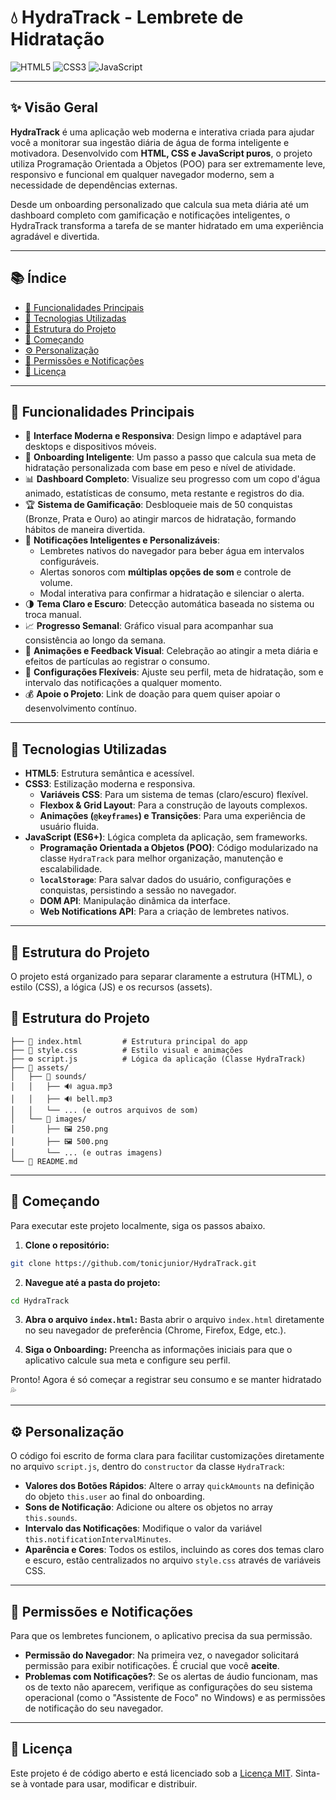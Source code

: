 # 💧 HydraTrack - Lembrete de Hidratação

![HTML5](https://img.shields.io/badge/HTML5-E34F26?style=for-the-badge&logo=html5&logoColor=white) ![CSS3](https://img.shields.io/badge/CSS3-1572B6?style=for-the-badge&logo=css3&logoColor=white) ![JavaScript](https://img.shields.io/badge/JavaScript-F7DF1E?style=for-the-badge&logo=javascript&logoColor=black)

---

## ✨ Visão Geral

**HydraTrack** é uma aplicação web moderna e interativa criada para ajudar você a monitorar sua ingestão diária de água de forma inteligente e motivadora. Desenvolvido com **HTML, CSS e JavaScript puros**, o projeto utiliza Programação Orientada a Objetos (POO) para ser extremamente leve, responsivo e funcional em qualquer navegador moderno, sem a necessidade de dependências externas.

Desde um onboarding personalizado que calcula sua meta diária até um dashboard completo com gamificação e notificações inteligentes, o HydraTrack transforma a tarefa de se manter hidratado em uma experiência agradável e divertida.

---

## 📚 Índice

- [🚀 Funcionalidades Principais](#-funcionalidades-principais)
- [🧠 Tecnologias Utilizadas](#-tecnologias-utilizadas)
- [📂 Estrutura do Projeto](#-estrutura-do-projeto)
- [🎯 Começando](#-começando)
- [⚙️ Personalização](#️-personalização)
- [📢 Permissões e Notificações](#-permissões-e-notificações)
- [📜 Licença](#-licença)

---

## 🚀 Funcionalidades Principais

- 📱 **Interface Moderna e Responsiva**: Design limpo e adaptável para desktops e dispositivos móveis.
- 🧠 **Onboarding Inteligente**: Um passo a passo que calcula sua meta de hidratação personalizada com base em peso e nível de atividade.
- 📊 **Dashboard Completo**: Visualize seu progresso com um copo d'água animado, estatísticas de consumo, meta restante e registros do dia.
- 🏆 **Sistema de Gamificação**: Desbloqueie mais de 50 conquistas (Bronze, Prata e Ouro) ao atingir marcos de hidratação, formando hábitos de maneira divertida.
- 🔔 **Notificações Inteligentes e Personalizáveis**:
  - Lembretes nativos do navegador para beber água em intervalos configuráveis.
  - Alertas sonoros com **múltiplas opções de som** e controle de volume.
  - Modal interativa para confirmar a hidratação e silenciar o alerta.
- 🌗 **Tema Claro e Escuro**: Detecção automática baseada no sistema ou troca manual.
- 📈 **Progresso Semanal**: Gráfico visual para acompanhar sua consistência ao longo da semana.
- 🎉 **Animações e Feedback Visual**: Celebração ao atingir a meta diária e efeitos de partículas ao registrar o consumo.
- 🔧 **Configurações Flexíveis**: Ajuste seu perfil, meta de hidratação, som e intervalo das notificações a qualquer momento.
- 💰 **Apoie o Projeto**: Link de doação para quem quiser apoiar o desenvolvimento contínuo.

---

## 🧠 Tecnologias Utilizadas

- **HTML5**: Estrutura semântica e acessível.
- **CSS3**: Estilização moderna e responsiva.
  - **Variáveis CSS**: Para um sistema de temas (claro/escuro) flexível.
  - **Flexbox & Grid Layout**: Para a construção de layouts complexos.
  - **Animações (`@keyframes`) e Transições**: Para uma experiência de usuário fluida.
- **JavaScript (ES6+)**: Lógica completa da aplicação, sem frameworks.
  - **Programação Orientada a Objetos (POO)**: Código modularizado na classe `HydraTrack` para melhor organização, manutenção e escalabilidade.
  - **`localStorage`**: Para salvar dados do usuário, configurações e conquistas, persistindo a sessão no navegador.
  - **DOM API**: Manipulação dinâmica da interface.
  - **Web Notifications API**: Para a criação de lembretes nativos.

---

## 📂 Estrutura do Projeto
O projeto está organizado para separar claramente a estrutura (HTML), o estilo (CSS), a lógica (JS) e os recursos (assets).


## 📂 Estrutura do Projeto
 ```
├── 📄 index.html         # Estrutura principal do app
├── 🎨 style.css          # Estilo visual e animações 
├── ⚙️ script.js          # Lógica da aplicação (Classe HydraTrack) 
├── 📁 assets/
│   ├── 📁 sounds/ 
│   │   ├── 🔊 agua.mp3 
│   │   ├── 🔊 bell.mp3 
│   │   └── ... (e outros arquivos de som) 
│   └── 📁 images/ 
│       ├── 🖼️ 250.png 
│       ├── 🖼️ 500.png 
│       └── ... (e outras imagens) 
└── 📄 README.md 

 ```

---

## 🎯 Começando

Para executar este projeto localmente, siga os passos abaixo.

1.  **Clone o repositório:**
   ```bash
   git clone https://github.com/tonicjunior/HydraTrack.git
   ```

2.  **Navegue até a pasta do projeto:**
   ```bash
   cd HydraTrack
   ```

3.  **Abra o arquivo `index.html`:**
   Basta abrir o arquivo `index.html` diretamente no seu navegador de preferência (Chrome, Firefox, Edge, etc.).

4.  **Siga o Onboarding:**
   Preencha as informações iniciais para que o aplicativo calcule sua meta e configure seu perfil.

Pronto! Agora é só começar a registrar seu consumo e se manter hidratado 💦

---

## ⚙️ Personalização

O código foi escrito de forma clara para facilitar customizações diretamente no arquivo `script.js`, dentro do `constructor` da classe `HydraTrack`:

-   **Valores dos Botões Rápidos**: Altere o array `quickAmounts` na definição do objeto `this.user` ao final do onboarding.
-   **Sons de Notificação**: Adicione ou altere os objetos no array `this.sounds`.
-   **Intervalo das Notificações**: Modifique o valor da variável `this.notificationIntervalMinutes`.
-   **Aparência e Cores**: Todos os estilos, incluindo as cores dos temas claro e escuro, estão centralizados no arquivo `style.css` através de variáveis CSS.

---

## 📢 Permissões e Notificações

Para que os lembretes funcionem, o aplicativo precisa da sua permissão.

-   **Permissão do Navegador**: Na primeira vez, o navegador solicitará permissão para exibir notificações. É crucial que você **aceite**.
-   **Problemas com Notificações?**: Se os alertas de áudio funcionam, mas os de texto não aparecem, verifique as configurações do seu sistema operacional (como o "Assistente de Foco" no Windows) e as permissões de notificação do seu navegador.

---

## 📜 Licença

Este projeto é de código aberto e está licenciado sob a [Licença MIT](https://opensource.org/licenses/MIT). Sinta-se à vontade para usar, modificar e distribuir.
